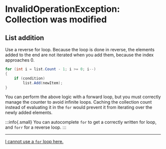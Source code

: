 # InvalidOperationException: Collection was modified
## List addition
Use a reverse for loop. Because the loop is done in reverse, the elements added to the end are not iterated when you add them, because the index approaches 0. 
```csharp
for (int i = list.Count - 1; i >= 0; i--)
{
    if (condition)
        list.Add(newItem);
}
```

You can perform the above logic with a forward loop, but you must correctly manage the counter to avoid infinite loops. Caching the collection count instead of evaluating it in the `for` would prevent it from iterating over the newly added elements.

:::info{.small}
You can autocomplete `for` to get a correctly written for loop, and `forr` for a reverse loop.
:::

---

[I cannot use a `for` loop here.](Collection%20Addition.md)
